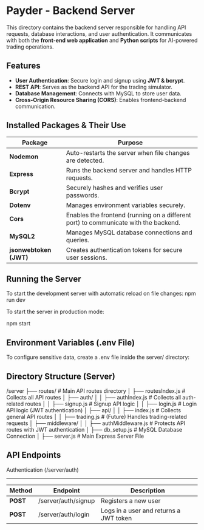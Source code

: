 # Payder - Backend Server

This directory contains the backend server responsible for handling API requests, database interactions, and user authentication. It communicates with both the **front-end web application** and **Python scripts** for AI-powered trading operations.

## Features
- **User Authentication**: Secure login and signup using **JWT & bcrypt**.
- **REST API**: Serves as the backend API for the trading simulator.
- **Database Management**: Connects with MySQL to store user data.
- **Cross-Origin Resource Sharing (CORS)**: Enables frontend-backend communication.

## Installed Packages & Their Use
|        Package         |                                      Purpose                                        |
|------------------------|-------------------------------------------------------------------------------------|
|      **Nodemon**       | Auto-restarts the server when file changes are detected.                            |
|      **Express**       | Runs the backend server and handles HTTP requests.                                  |
|       **Bcrypt**       | Securely hashes and verifies user passwords.                                        |
|       **Dotenv**       | Manages environment variables securely.                                             |
|        **Cors**        | Enables the frontend (running on a different port) to communicate with the backend. |
|       **MySQL2**       | Manages MySQL database connections and queries.                                     |
| **jsonwebtoken (JWT)** | Creates authentication tokens for secure user sessions.                             |

## Running the Server
To start the development server with automatic reload on file changes:
npm run dev

To start the server in production mode:

npm start

## Environment Variables (.env File)
To configure sensitive data, create a .env file inside the server/ directory:

## Directory Structure (Server)

/server
  ├── routes/              # Main API routes directory
  │   ├── routesIndex.js   # Collects all API routes
  │   ├── auth/
  │   │   ├── authIndex.js # Collects all auth-related routes
  │   │   ├── signup.js    # Signup API logic
  │   │   ├── login.js     # Login API logic (JWT authentication)
  │   ├── api/
  │   │   ├── index.js     # Collects general API routes
  │   │   ├── trading.js   # (Future) Handles trading-related requests
  │   ├── middleware/
  │   │   ├── authMiddleware.js # Protects API routes with JWT authentication
  │   ├── db_setup.js      # MySQL Database Connection
  │   ├── server.js        # Main Express Server File


## API Endpoints

Authentication (/server/auth)
_____________________________________________________________________________
|  Method  |       Endpoint       |              Description                 |
|----------|----------------------|------------------------------------------|
| **POST** |  /server/auth/signup |           Registers a new user           |
| **POST** |  /server/auth/login  |  Logs in a user and returns a JWT token  |


